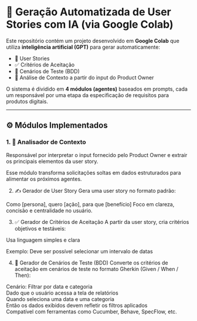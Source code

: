 # 🤖 Geração Automatizada de User Stories com IA (via Google Colab)

Este repositório contém um projeto desenvolvido em **Google Colab** que utiliza **inteligência artificial (GPT)** para gerar automaticamente:

- 📌 User Stories  
- ✅ Critérios de Aceitação  
- 🧪 Cenários de Teste (BDD)  
- 🧠 Análise de Contexto a partir do input do Product Owner  

O sistema é dividido em **4 módulos (agentes)** baseados em prompts, cada um responsável por uma etapa da especificação de requisitos para produtos digitais.

---

## ⚙️ Módulos Implementados

### 1. 🧠 Analisador de Contexto

Responsável por interpretar o input fornecido pelo Product Owner e extrair os principais elementos da user story.

Esse módulo transforma solicitações soltas em dados estruturados para alimentar os próximos agentes.

2. ✍️ Gerador de User Story
Gera uma user story no formato padrão:

Como [persona], quero [ação], para que [benefício]
Foco em clareza, concisão e centralidade no usuário.

3. ✅ Gerador de Critérios de Aceitação
A partir da user story, cria critérios objetivos e testáveis:

Usa linguagem simples e clara

Exemplo: Deve ser possível selecionar um intervalo de datas

4. 🧪 Gerador de Cenários de Teste (BDD)
Converte os critérios de aceitação em cenários de teste no formato Gherkin (Given / When / Then):

Cenário: Filtrar por data e categoria  
Dado que o usuário acessa a tela de relatórios  
Quando seleciona uma data e uma categoria  
Então os dados exibidos devem refletir os filtros aplicados  
Compatível com ferramentas como Cucumber, Behave, SpecFlow, etc.
